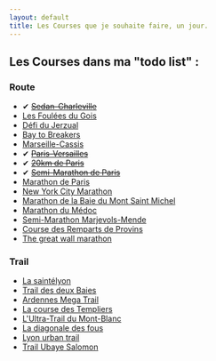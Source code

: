 ```yaml
---
layout: default
title: Les Courses que je souhaite faire, un jour.
---
```


## Les Courses dans ma "todo list" :

### Route

* ✔ <del>[Sedan-Charleville](#)</del>
* [Les Foulées du Gois](http://www.lesfouleesdugois.com)
* [Défi du Jerzual](http://defidujerzual.fr)
* [Bay to Breakers](http://baytobreakers.com)
* [Marseille-Cassis](http://www.marseille-cassis.com)
* ✔ <del>[Paris-Versailles](http://www.parisversailles.com)</del>
* ✔ <del>[20km de Paris](http://www.20kmparis.com)</del>
* ✔ <del>[Semi-Marathon de Paris](http://www.semideparis.com)</del>
* [Marathon de Paris](http://www.parismarathon.com)
* [New York City Marathon](http://www.tcsnycmarathon.org/)
* [Marathon de la Baie du Mont Saint Michel](http://www.montsaintmichel-marathon.com/)
* [Marathon du Médoc](http://www.marathondumedoc.com/)
* [Semi-Marathon Marjevols-Mende](http://www.marvejols-mende.org)
* [Course des Remparts de Provins](http://www.coursedesremparts.fr)
* [The great wall marathon](http://great-wall-marathon.com)

### Trail

* [La saintélyon](http://www.saintelyon.com)
* [Trail des deux Baies](http://www.traild2b.fr)
* [Ardennes Mega Trail](http://www.ardennes-megatrail.com/)
* [La course des Templiers](http://festivaldestempliers.blogspot.fr/)
* [L'Ultra-Trail du Mont-Blanc](http://www.ultratrailmb.com/)
* [La diagonale des fous](http://www.grandraid-reunion.com/)
* [Lyon urban trail](http://www.lyonurbantrail.com/)
* [Trail Ubaye Salomon](http://www.athletic-club-ubaye.fr/)
